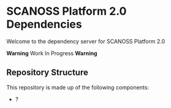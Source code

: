 # SCANOSS Platform 2.0 Dependencies
Welcome to the dependency server for SCANOSS Platform 2.0

**Warning** Work In Progress **Warning**

## Repository Structure
This repository is made up of the following components:
* ?

